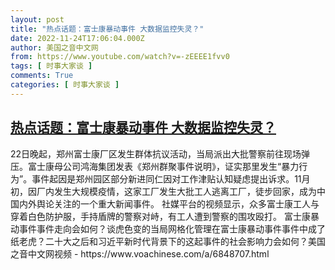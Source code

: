```yaml
---
layout: post
title: "热点话题：富士康暴动事件 大数据监控失灵？"
date: 2022-11-24T17:06:04.000Z
author: 美国之音中文网
from: https://www.youtube.com/watch?v=-zEEEE1fvv0
tags: [ 时事大家谈 ]
comments: True
categories: [ 时事大家谈 ]
---
```

<!--1669309564000-->
[热点话题：富士康暴动事件 大数据监控失灵？](https://www.youtube.com/watch?v=-zEEEE1fvv0)
------

<div>
22日晚起，郑州富士康厂区发生群体抗议活动，当局派出大批警察前往现场弹压。富士康母公司鸿海集团发表《郑州群聚事件说明》，证实那里发生“暴力行为”。事件起因是郑州园区部分新进同仁因对工作津贴认知疑虑提出诉求。11月初，因厂内发生大规模疫情，这家工厂发生大批工人逃离工厂，徒步回家，成为中国内外舆论关注的一个重大新闻事件。 社媒平台的视频显示，众多富士康工人与穿着白色防护服，手持盾牌的警察对峙，有工人遭到警察的围攻殴打。 富士康暴动事件事件走向会如何？谈虎色变的当局网格化管理在富士康暴动事件事件中成了纸老虎？二十大之后和习近平新时代背景下的这起事件的社会影响力会如何？美国之音中文网视频 - https://www.voachinese.com/a/6848707.html
</div>
